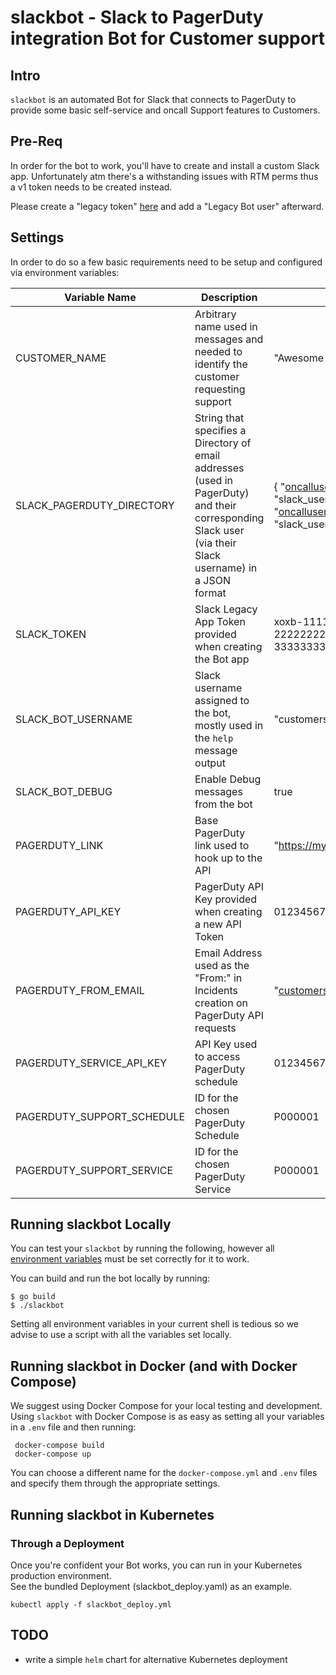 # slackbot - Slack to PagerDuty integration Bot for Customer support

## Intro

`slackbot` is an automated Bot for Slack that connects to PagerDuty to provide 
some basic self-service and oncall Support features to Customers.

## Pre-Req

In order for the bot to work, you'll have to create and install a custom Slack app.
Unfortunately atm there's a withstanding issues with RTM perms thus a v1 token needs to be created instead.

Please create a "legacy token" [here](https://api.slack.com/apps?new_classic_app=1) and add a "Legacy Bot user" afterward.

## Settings

In order to do so a few basic requirements need to be setup and configured via environment variables:

| Variable Name | Description | Example |
|---------------|-------------|---------|
| CUSTOMER_NAME | Arbitrary name used in messages and needed to identify the customer requesting support | "Awesome Customer Brand" |
| SLACK_PAGERDUTY_DIRECTORY | String that specifies a Directory of email addresses (used in PagerDuty) and their corresponding Slack user (via their Slack username) in a JSON format | { "oncalluser1@example.email" : "slack_username1", "oncalluser2@example.email" : "slack_username2" } |
| SLACK_TOKEN | Slack Legacy App Token provided when creating the Bot app | xoxb-11111111111-2222222222222-333333333333333333333333 |
| SLACK_BOT_USERNAME | Slack username assigned to the bot, mostly used in the `help` message output | "customersupportbot" |
| SLACK_BOT_DEBUG | Enable Debug messages from the bot | true |
| PAGERDUTY_LINK | Base PagerDuty link used to hook up to the API | "https://mycompany.pagerduty.com" |
| PAGERDUTY_API_KEY | PagerDuty API Key provided when creating a new API Token | 0123456789abcdef0123456789abcdef |
| PAGERDUTY_FROM_EMAIL | Email Address used as the "From:" in Incidents creation on PagerDuty API requests | "customersupport@example.email" |
| PAGERDUTY_SERVICE_API_KEY | API Key used to access PagerDuty schedule | 0123456789abcdef0123456789abcdef |
| PAGERDUTY_SUPPORT_SCHEDULE | ID for the chosen PagerDuty Schedule | P000001 |
| PAGERDUTY_SUPPORT_SERVICE | ID for the chosen PagerDuty Service | P000001 |

## Running slackbot Locally

You can test your `slackbot` by running the following, however all [environment variables](#Settings)
must be set correctly for it to work.

You can build and run the bot locally by running:

    $ go build
    $ ./slackbot

Setting all environment variables in your current shell is tedious so we advise 
to use a script with all the variables set locally.

## Running slackbot in Docker (and with Docker Compose) 

We suggest using Docker Compose for your local testing and development.<br>
Using `slackbot` with Docker Compose is as easy as setting all your variables in
a `.env` file and then running:

     docker-compose build 
     docker-compose up

You can choose a different name for the `docker-compose.yml` and `.env` files 
and specify them through the appropriate settings.

## Running slackbot in Kubernetes

### Through a Deployment

Once you're confident your Bot works, you can run in your Kubernetes production environment.<br>
See the bundled Deployment (slackbot_deploy.yaml) as an example.

    kubectl apply -f slackbot_deploy.yml


## TODO

* write a simple `helm` chart for alternative Kubernetes deployment
